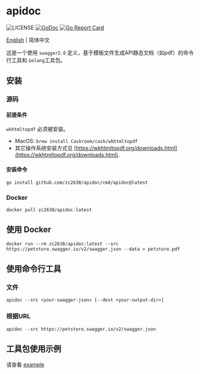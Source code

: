 # apidoc

![LICENSE](https://img.shields.io/github/license/zc2638/apidoc.svg?style=flat-square&color=blue)
[![GoDoc](https://pkg.go.dev/badge/github.com/zc2638/apidoc)](https://pkg.go.dev/github.com/zc2638/apidoc)
[![Go Report Card](https://goreportcard.com/badge/github.com/zc2638/apidoc?style=flat-square)](https://goreportcard.com/report/github.com/zc2638/apidoc)

[English](./README.md) | 简体中文

这是一个使用 `swagger2.0` 定义，基于模板文件生成API静态文档（如pdf）的命令行工具和 `Golang`工具包。

## 安装

### 源码

#### 前提条件

`wkhtmltopdf` 必须被安装。

- MacOS: `brew install Caskroom/cask/wkhtmltopdf`
- 其它操作系统安装方式见 [https://wkhtmltopdf.org/downloads.html](https://wkhtmltopdf.org/downloads.html).

#### 安装命令

```shell
go install github.com/zc2638/apidoc/cmd/apidoc@latest
```

### Docker

```shell
docker pull zc2638/apidoc:latest
```

## 使用 Docker

```shell
docker run --rm zc2638/apidoc:latest --src https://petstore.swagger.io/v2/swagger.json --data > petstore.pdf
```

## 使用命令行工具

### 文件

```shell
apidoc --src <your-swagger-json> [--dest <your-output-dir>]
```

### 根据URL

```shell
apidoc --src https://petstore.swagger.io/v2/swagger.json
```

## 工具包使用示例

请查看 [example](./example/main.go)

